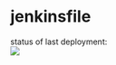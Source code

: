 # jenkinsfile
status of last deployment: <br>
<img src="https://github.com/YaroslavGorohov/jenkinsfile/workflows/jenkins-action/badge.svg?branch=production"><br>
